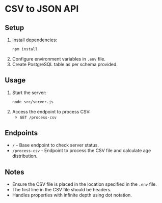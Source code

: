 # CSV to JSON API

## Setup
1. Install dependencies:
    ```bash
    npm install
    ```
2. Configure environment variables in `.env` file.
3. Create PostgreSQL table as per schema provided.

## Usage
1. Start the server:
    ```bash
    node src/server.js
    ```
2. Access the endpoint to process CSV:
    - `GET /process-csv`

## Endpoints
- `/` - Base endpoint to check server status.
- `/process-csv` - Endpoint to process the CSV file and calculate age distribution.

## Notes
- Ensure the CSV file is placed in the location specified in the `.env` file.
- The first line in the CSV file should be headers.
- Handles properties with infinite depth using dot notation.
